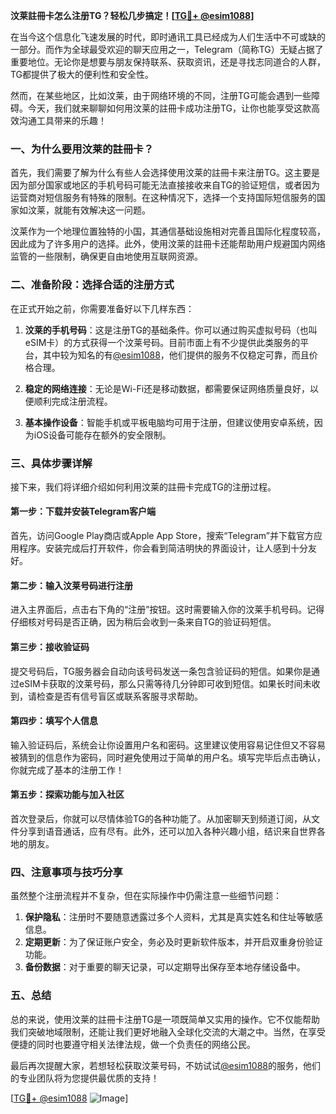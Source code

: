 **汶莱註冊卡怎么注册TG？轻松几步搞定！[[TG💪+ @esim1088](https://t.me/s/esim1088)]**

在当今这个信息化飞速发展的时代，即时通讯工具已经成为人们生活中不可或缺的一部分。而作为全球最受欢迎的聊天应用之一，Telegram（简称TG）无疑占据了重要地位。无论你是想要与朋友保持联系、获取资讯，还是寻找志同道合的人群，TG都提供了极大的便利性和安全性。

然而，在某些地区，比如汶莱，由于网络环境的不同，注册TG可能会遇到一些障碍。今天，我们就来聊聊如何用汶莱的註冊卡成功注册TG，让你也能享受这款高效沟通工具带来的乐趣！

### 一、为什么要用汶莱的註冊卡？

首先，我们需要了解为什么有些人会选择使用汶莱的註冊卡来注册TG。这主要是因为部分国家或地区的手机号码可能无法直接接收来自TG的验证短信，或者因为运营商对短信服务有特殊的限制。在这种情况下，选择一个支持国际短信服务的国家如汶莱，就能有效解决这一问题。

汶莱作为一个地理位置独特的小国，其通信基础设施相对完善且国际化程度较高，因此成为了许多用户的选择。此外，使用汶莱的註冊卡还能帮助用户规避国内网络监管的一些限制，确保更自由地使用互联网资源。

### 二、准备阶段：选择合适的注册方式

在正式开始之前，你需要准备好以下几样东西：

1. **汶莱的手机号码**：这是注册TG的基础条件。你可以通过购买虚拟号码（也叫eSIM卡）的方式获得一个汶莱号码。目前市面上有不少提供此类服务的平台，其中较为知名的有[@esim1088](https://t.me/s/esim1088)，他们提供的服务不仅稳定可靠，而且价格合理。
   
2. **稳定的网络连接**：无论是Wi-Fi还是移动数据，都需要保证网络质量良好，以便顺利完成注册流程。

3. **基本操作设备**：智能手机或平板电脑均可用于注册，但建议使用安卓系统，因为iOS设备可能存在额外的安全限制。

### 三、具体步骤详解

接下来，我们将详细介绍如何利用汶莱的註冊卡完成TG的注册过程。

#### 第一步：下载并安装Telegram客户端

首先，访问Google Play商店或Apple App Store，搜索“Telegram”并下载官方应用程序。安装完成后打开软件，你会看到简洁明快的界面设计，让人感到十分友好。

#### 第二步：输入汶莱号码进行注册

进入主界面后，点击右下角的“注册”按钮。这时需要输入你的汶莱手机号码。记得仔细核对号码是否正确，因为稍后会收到一条来自TG的验证码短信。

#### 第三步：接收验证码

提交号码后，TG服务器会自动向该号码发送一条包含验证码的短信。如果你是通过eSIM卡获取的汶莱号码，那么只需等待几分钟即可收到短信。如果长时间未收到，请检查是否有信号盲区或联系客服寻求帮助。

#### 第四步：填写个人信息

输入验证码后，系统会让你设置用户名和密码。这里建议使用容易记住但又不容易被猜到的信息作为密码，同时避免使用过于简单的用户名。填写完毕后点击确认，你就完成了基本的注册工作！

#### 第五步：探索功能与加入社区

首次登录后，你就可以尽情体验TG的各种功能了。从加密聊天到频道订阅，从文件分享到语音通话，应有尽有。此外，还可以加入各种兴趣小组，结识来自世界各地的朋友。

### 四、注意事项与技巧分享

虽然整个注册流程并不复杂，但在实际操作中仍需注意一些细节问题：

1. **保护隐私**：注册时不要随意透露过多个人资料，尤其是真实姓名和住址等敏感信息。
2. **定期更新**：为了保证账户安全，务必及时更新软件版本，并开启双重身份验证功能。
3. **备份数据**：对于重要的聊天记录，可以定期导出保存至本地存储设备中。

### 五、总结

总的来说，使用汶莱的註冊卡注册TG是一项既简单又实用的操作。它不仅能帮助我们突破地域限制，还能让我们更好地融入全球化交流的大潮之中。当然，在享受便捷的同时也要遵守相关法律法规，做一个负责任的网络公民。

最后再次提醒大家，若想轻松获取汶莱号码，不妨试试[@esim1088](https://t.me/s/esim1088)的服务，他们的专业团队将为您提供最优质的支持！

[[TG💪+ @esim1088](https://t.me/s/esim1088) ![Image](https://i.postimg.cc/4NQfJmqS/Snipaste-2025-05-13-00-14-12.png)]